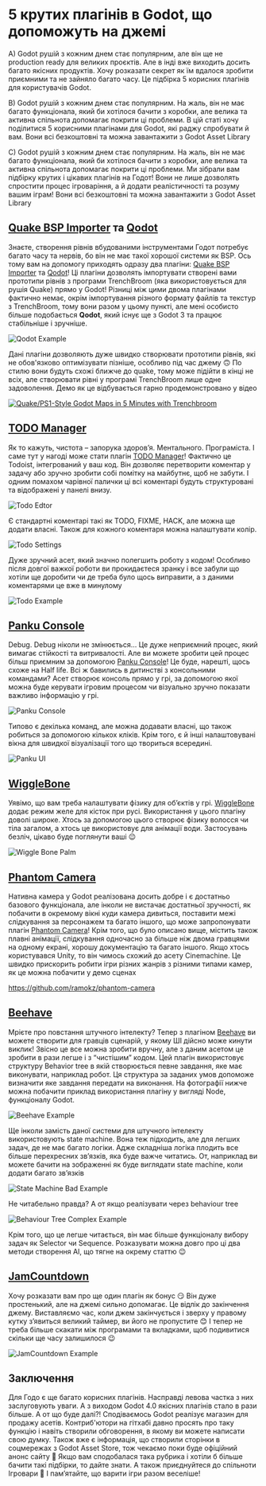 # 5 крутих плагінів в Godot, що допоможуть на джемі

А) Godot рушій з кожним днем стає популярним, але він ще не production ready для великих проєктів. Але в інді вже виходить досить багато якісних продуктів. Хочу розказати секрет як їм вдалося зробити приємними та не зайняло багато часу. Це підбірка 5 корисних плагінів для користувачів Godot.

В) Godot рушій з кожним днем стає популярним. На жаль, він не має багато функціонала, який би хотілося бачити з коробки, але велика та активна спільнота допомагає покрити ці проблеми. В цій статі хочу поділитися 5 корисними плагінами для Godot, які раджу спробувати й вам. Вони всі безкоштовні та можна завантажити з Godot Asset Library

C) Godot рушій з кожним днем стає популярним. На жаль, він не має багато функціонала, який би хотілося бачити з коробки, але велика та активна спільнота допомагає покрити ці проблеми. Ми зібрали вам підбірку крутих і цікавих плагінів на Годот! Вони не лише дозволять спростити процес ігроваріння, а й додати реалістичності та розуму вашим іграм! Вони всі безкоштовні та можна завантажити з Godot Asset Library


## [Quake BSP Importer](https://godotengine.org/asset-library/asset/2147) та [Qodot](https://godotengine.org/asset-library/asset/1631)
Знаєте, створення рівнів вбудованими інструментами Годот потребує багато часу та нервів, бо він не має такої хорошої системи як BSP. Ось тому вам на допомогу приходять одразу два плагіни: [Quake BSP Importer](https://godotengine.org/asset-library/asset/2147) та [Qodot](https://godotengine.org/asset-library/asset/1631)! Ці плагіни дозволять імпортувати створені вами прототипи рівнів з програми TrenchBroom (яка використовується для рушія Quake) прямо у Godot! Різниці між цими двома плагінами фактично немає, окрім імпортування різного формату файлів та текстур з TrenchBroom, тому вони разом у цьому пункті, але мені особисто більше подобається **Qodot**, який існує ще з Godot 3 та працює стабільніше і зручніше.

![Qodot Example](https://raw.githubusercontent.com/wiki/Shfty/qodot-plugin/images/2-usage/in-editor.gif)

Дані плагіни дозволяють дуже швидко створювати прототипи рівнів, які не обов'язково оптимізувати пізніше, особливо під час джему 🙃 По стилю вони будуть схожі ближче до quake, тому може підійти в кінці не всіх, але створювати рівні у програмі TrenchBroom лише одне задоволення. Демо як це відбувається гарно продемонстровано у відео

[![Quake/PS1-Style Godot Maps in 5 Minutes with Trenchbroom](https://img.youtube.com/vi/JSzB4UTt2eU/0.jpg)](https://www.youtube.com/watch?v=JSzB4UTt2eU)


## [TODO Manager](https://godotengine.org/asset-library/asset/1327)
Як то кажуть, чистота – запорука здоров’я. Ментального. Програміста. І саме тут у нагоді може стати плагін [TODO Manager](https://godotengine.org/asset-library/asset/1327)! Фактично це Todoist, інтегрований у ваш код. Він дозволяє перетворити коментар у задачу або зручно зробити собі помітку на майбутнє, щоб не забути. І одним помахом чарівної палички ці всі коментарі будуть структуровані та відображені у панелі внизу.

![Todo Edtor](./media/TodoEditor.png)

Є стандартні коментарі такі як TODO, FIXME, HACK, але можна ще додати власні. Також для кожного коментаря можна налаштувати колір.

![Todo Settings](./media/TodoSettings.png)

Дуже зручний асет, який значно полегшить роботу з кодом! Особливо після довгої важкої роботи ви прокидаєтеся зранку і все забули що хотіли ще доробити чи де треба було щось виправити, а з даними коментарями це вже в минулому

![Todo Example](./media/TodoExample.gif)


## [Panku Console](https://godotengine.org/asset-library/asset/1558)
Debug. Debug ніколи не змінюється… Це дуже неприємний процес, який вимагає стійкості та витривалості. Але ви можете зробити цей процес більш приємним за допомогою [Panku Console](https://godotengine.org/asset-library/asset/1558)! Це буде, нарешті, щось схоже на Half life. Всі ж бавились в дитинстві з консольними командами? Асет створює консоль прямо у грі, за допомогою якої можна буде керувати ігровим процесом чи візуально зручно показати важливо інформацію у грі.

![Panku Console](./media/PankuConsole.png)

Типово є декілька команд, але можна додавати власні, що також робиться за допомогою кількох кліків. Крім того, є й інші налаштовувані вікна для швидкої візуалізації того що твориться всередині.

![Panku UI](./media/PankuUI.png)


## [WiggleBone](https://godotengine.org/asset-library/asset/1329)
Уявімо, що вам треба налаштувати фізику для об’єктів у грі. [WiggleBone](https://godotengine.org/asset-library/asset/1329) додає режим желе для кісток при русі. Використання у цього плагіну доволі широке. Хтось за допомогою цього створює фізику волосся чи тіла загалом, а хтось це використовує для анімації води. Застосувань безліч, цікаво буде поглянути ваші 😉

![Wiggle Bone Palm](./media/WiggleBonePalm.gif)


## [Phantom Camera](https://godotengine.org/asset-library/asset/1822)
Нативна камера у Godot реалізована досить добре і є достатньо базового функціонала, але інколи не вистачає достатньої зручності, як побачити в окремому вікні куди камера дивиться, поставити межі слідкування за персонажем та багато іншого, що може запропонувати плагін [Phantom Camera](https://godotengine.org/asset-library/asset/1822)! Крім того, що було описано вище, містить також плавні анімації, слідкування одночасно за більше ніж двома гравцями на одному екрані, хорошу документацію та багато іншого. Якщо хтось користувався Unity, то він чимось схожий до асету Cinemachine. Це швидко прискорить робити ігри різних жанрів з різними типами камер, як це можна побачити у демо сценах

https://github.com/ramokz/phantom-camera


## [Beehave](https://godotengine.org/asset-library/asset/1349)
Мрієте про повстання штучного інтелекту? Тепер з плагіном [Beehave](https://godotengine.org/asset-library/asset/1349) ви можете створити для гравців сценарій, у якому ШІ дійсно може кинути виклик! Звісно це все можна зробити вручну, але з даним асетом це зробити в рази легше і з “чистішим” кодом. Цей плагін використовує структуру Behavior tree в якій створюється певне завдання, яке має виконувати, наприклад робот. Ця структура за заданих умов допоможе визначити яке завдання передати на виконання. На фотографії нижче можна побачити приклад використання плагіну у вигляді Node, функціоналу Godot.

![Beehave Example](./media/BehaveExample.jpg)

Ще інколи замість даної системи для штучного інтелекту використовують state machine. Вона теж підходить, але для легших задач, де не має багато логіки. Адже складніша логіка плодить все більше перехресних зв’язків, яка буде важче читатись. От, наприклад ви можете бачити на зображенні як буде виглядати state machine, коли додати багато зв’язків

![State Machine Bad Example](https://i.redd.it/jnok5x2ib0xz.png)

Не читабельно правда? А от якщо реалізувати через behaviour tree

![Behaviour Tree Complex Example](https://d3kjluh73b9h9o.cloudfront.net/original/4X/7/c/3/7c3f0934aa03be0f038db1eb5b33d5fbe755403e.png)

Крім того, що це легше читається, він має більше функціоналу вибору задач як Selector чи Sequence. Розказувати можна довго про ці два методи створення AI, що тягне на окрему статтю 😉


## [JamCountdown](https://godotengine.org/asset-library/asset/1610)
Хочу розказати вам про ще один плагін як бонус 😏 Він дуже простенький, але на джемі сильно допомагає. Це відлік до закінчення джему. Виставляємо час, коли джем закінчується і зверху у правому кутку з’явиться великий таймер, ви його не пропустите 😊 І тепер не треба більше скакати між програмами та вкладками, щоб подивитися скільки ще часу залишилося 😉

![JamCountdown Example](https://raw.githubusercontent.com/andresgamboaa/JamCountdown/main/screenshots/image3.png)


## Заключення
Для Годо є ще багато корисних плагінів. Насправді левова частка з них заслуговують уваги. А з виходом Godot 4.0 якісних плагінів стало в рази більше. А от що буде далі?! Сподіваємось Godot реалізує магазин для продажу асетів. Контриб'ютори на гітхабі давно просять про таку функцію і навіть створили обговорення, в якому ви можете написати свою думку. Також вже є інформація, що створили сторінки в соцмережах з Godot Asset Store, тож чекаємо поки буде офіційний анонс сайту 🫡 Якщо вам сподобалася така рубрика і хотіли б більше бачити такі підбірки, то дайте знати. А також приєднуйтеся до спільноти Ігровари 🥰 І пам’ятайте, що варити ігри разом веселіше!